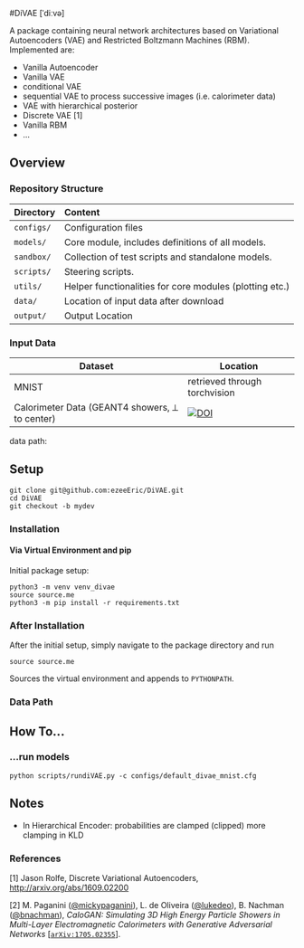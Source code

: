 #DiVAE [ˈdiːvə]

A package containing neural network architectures based on Variational
Autoencoders (VAE) and Restricted Boltzmann Machines (RBM).
Implemented are:
- Vanilla Autoencoder
- Vanilla VAE
- conditional VAE
- sequential VAE to process successive images (i.e. calorimeter data)
- VAE with hierarchical posterior
- Discrete VAE [1]
- Vanilla RBM
- ...

## Overview
### Repository Structure


| Directory        | Content    | 
| ------------- |:-------------| 
| `configs/`      | Configuration files | 
| `models/` | Core module, includes definitions of all models.  |
| `sandbox/` | Collection of test scripts and standalone models. |
| `scripts/` | Steering scripts. |
| `utils/` | Helper functionalities for core modules (plotting etc.) |
| `data/` | Location of input data after download |
| `output/` | Output Location |

### Input Data

|  Dataset | Location |
| ------------- | ------------- |
| MNIST  | retrieved through torchvision |
| Calorimeter Data (GEANT4 showers, ⟂ to center) | [![DOI](https://zenodo.org/badge/DOI/10.17632/pvn3xc3wy5.1.svg)](https://doi.org/10.17632/pvn3xc3wy5.1)|

data path:


## Setup
```
git clone git@github.com:ezeeEric/DiVAE.git
cd DiVAE
git checkout -b mydev
```

### Installation
#### Via Virtual Environment and pip
Initial package setup:
```
python3 -m venv venv_divae
source source.me
python3 -m pip install -r requirements.txt
```

### After Installation
After the initial setup, simply navigate to the package directory and run

```
source source.me
```
Sources the virtual environment and appends to `PYTHONPATH`.

### Data Path


## How To...
### ...run models
```
python scripts/rundiVAE.py -c configs/default_divae_mnist.cfg 
```

## Notes
- In Hierarchical Encoder: probabilities are clamped (clipped)
more clamping in KLD

### References
[1] Jason Rolfe, Discrete Variational Autoencoders,
http://arxiv.org/abs/1609.02200

[2] M. Paganini ([@mickypaganini](https://github.com/mickypaganini)), L. de Oliveira ([@lukedeo](https://github.com/lukedeo)), B. Nachman ([@bnachman](https://github.com/bnachman)), _CaloGAN: Simulating 3D High Energy Particle Showers in Multi-Layer Electromagnetic Calorimeters with Generative Adversarial Networks_ [[`arXiv:1705.02355`](https://arxiv.org/abs/1705.02355)].